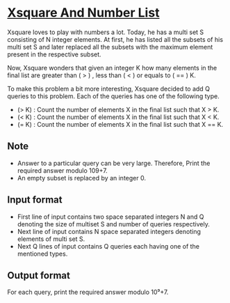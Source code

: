 # [Xsquare And Number List][link]

Xsquare loves to play with numbers a lot. Today, he has a multi set S consisting of N integer elements. At first, he has listed all the subsets of his multi set S and later replaced all the subsets with the maximum element present in the respective subset.

Now, Xsquare wonders that given an integer K how many elements in the final list are greater than ( > ) , less than ( < ) or equals to ( == ) K.

To make this problem a bit more interesting, Xsquare decided to add Q queries to this problem. Each of the queries has one of the following type.

- (> K) : Count the number of elements X in the final list such that X > K.
- (< K) : Count the number of elements X in the final list such that X < K.
- (= K) : Count the number of elements X in the final list such that X == K.

## Note

- Answer to a particular query can be very large. Therefore, Print the required answer modulo 109+7.
- An empty subset is replaced by an integer 0.

## Input format

- First line of input contains two space separated integers N and Q denoting the size of multiset S and number of queries respectively.
- Next line of input contains N space separated integers denoting elements of multi set S.
- Next Q lines of input contains Q queries each having one of the mentioned types.

## Output format

For each query, print the required answer modulo 10⁹+7.

[link]: https://www.hackerearth.com/practice/algorithms/searching/binary-search/practice-problems/algorithm/xsquare-and-number-list/
